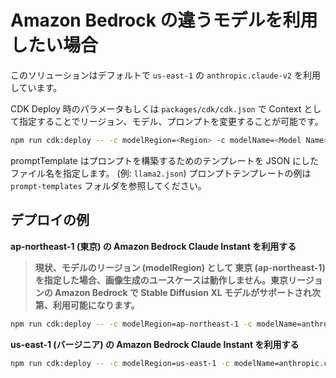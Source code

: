 # Amazon Bedrock の違うモデルを利用したい場合

このソリューションはデフォルトで `us-east-1` の `anthropic.claude-v2` を利用しています。

CDK Deploy 時のパラメータもしくは `packages/cdk/cdk.json` で Context として指定することでリージョン、モデル、プロンプトを変更することが可能です。

```bash
npm run cdk:deploy -- -c modelRegion=<Region> -c modelName=<Model Name> -c promptTemplate=<Prompt Tempalte File>
```

promptTemplate はプロンプトを構築するためのテンプレートを JSON にしたファイル名を指定します。 (例: `llama2.json`)
プロンプトテンプレートの例は `prompt-templates` フォルダを参照してください。

## デプロイの例

**ap-northeast-1 (東京) の Amazon Bedrock Claude Instant を利用する**

> **現状、モデルのリージョン (modelRegion) として 東京 (ap-northeast-1) を指定した場合、画像生成のユースケースは動作しません。東京リージョンの Amazon Bedrock で Stable Diffusion XL モデルがサポートされ次第、利用可能になります。**

```bash
npm run cdk:deploy -- -c modelRegion=ap-northeast-1 -c modelName=anthropic.claude-instant-v1 -c promptTemplate=claude.json
```

**us-east-1 (バージニア) の Amazon Bedrock Claude Instant を利用する**

```bash
npm run cdk:deploy -- -c modelRegion=us-east-1 -c modelName=anthropic.claude-instant-v1 -c promptTemplate=claude.json
```
